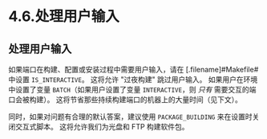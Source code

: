 # 4.6.处理用户输入

## 处理用户输入

如果端口在构建、配置或安装过程中需要用户输入，请在 [.filename]#Makefile# 中设置 `IS_INTERACTIVE`。
这将允许 "过夜构建" 跳过用户输入。
如果用户在环境中设置了变量 `BATCH`（如果用户设置了变量 `INTERACTIVE`，则 _只有_ 需要交互的端口会被构建）。
这将节省那些持续构建端口的机器上的大量时间（见下文）。

同时，如果对问题有合理的默认答案，建议使用 `PACKAGE_BUILDING` 来在设置时关闭交互式脚本。
这将允许我们为光盘和 FTP 构建软件包。
